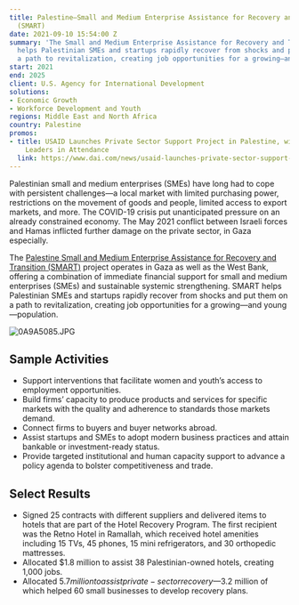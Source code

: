 ```yaml
---
title: Palestine—Small and Medium Enterprise Assistance for Recovery and Transition
  (SMART)
date: 2021-09-10 15:54:00 Z
summary: 'The Small and Medium Enterprise Assistance for Recovery and Transition project
  helps Palestinian SMEs and startups rapidly recover from shocks and put them on
  a path to revitalization, creating job opportunities for a growing—and young—population. '
start: 2021
end: 2025
client: U.S. Agency for International Development
solutions:
- Economic Growth
- Workforce Development and Youth
regions: Middle East and North Africa
country: Palestine
promos:
- title: USAID Launches Private Sector Support Project in Palestine, with Congressional
    Leaders in Attendance
  link: https://www.dai.com/news/usaid-launches-private-sector-support-project-in-palestine-with-congressional-leaders-in-attendance
---
```


Palestinian small and medium enterprises (SMEs) have long had to cope with persistent challenges—a local market with limited purchasing power, restrictions on the movement of goods and people, limited access to export markets, and more. The COVID-19 crisis put unanticipated pressure on an already constrained economy. The May 2021 conflict between Israeli forces and Hamas inflicted further damage on the private sector, in Gaza especially. 

The [Palestine Small and Medium Enterprise Assistance for Recovery and Transition (SMART)](https://www.smartproject.ps/en) project operates in Gaza as well as the West Bank, offering a combination of immediate financial support for small and medium enterprises (SMEs) and sustainable systemic strengthening. SMART helps Palestinian SMEs and startups rapidly recover from shocks and put them on a path to revitalization, creating job opportunities for a growing—and young—population. 

![0A9A5085.JPG](/uploads/0A9A5085.JPG)

## Sample Activities

* Support interventions that facilitate women and youth’s access to employment opportunities.
* Build firms’ capacity to produce products and services for specific markets with the quality and adherence to standards those markets demand.
* Connect firms to buyers and buyer networks abroad.
* Assist startups and SMEs to adopt modern business practices and attain bankable or investment-ready status.
* Provide targeted institutional and human capacity support to advance a policy agenda to bolster competitiveness and trade.

## Select Results

* Signed 25 contracts with different suppliers and delivered items to hotels that are part of the Hotel Recovery Program. The first recipient was the Retno Hotel in Ramallah, which received hotel amenities including 15 TVs, 45 phones, 15 mini refrigerators, and 30 orthopedic mattresses. 
* Allocated $1.8 million to assist 38 Palestinian-owned hotels, creating 1,000 jobs.
* Allocated $5.7 million to assist private-sector recovery—$3.2 million of which helped 60 small businesses to develop recovery plans. 